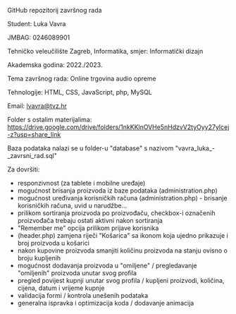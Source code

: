 GitHub repozitorij završnog rada

Student: Luka Vavra

JMBAG: 0246089901

Tehničko veleučilište Zagreb, Informatika, smjer: Informatički dizajn

Akademska godina: 2022./2023.

Tema završnog rada: Online trgovina audio opreme

Tehnologije: HTML, CSS, JavaScript, php, MySQL

Email: lvavra@tvz.hr

Folder s ostalim materijalima: https://drive.google.com/drive/folders/1nkKKlnOVHe5nHdzvV2tyOyy27ylcej-z?usp=share_link

Baza podataka nalazi se u folder-u "database" s nazivom "vavra_luka_-_zavrsni_rad.sql"

Za dovršiti:
- responzivnost (za tablete i mobilne uređaje)
- mogućnost brisanja proizvoda iz baze podataka (administration.php)
- mogućnost uređivanja korisničkih računa (administration.php) - brisanje korisničkih računa, uvid u narudžbe...
- prilikom sortiranja proizvoda po proizvođaču, checkbox-i označenih proizvođača trebaju ostati aktivni nakon sortiranja
- "Remember me" opcija prilikom prijave korisnika
- (header.php) zamjena riječi "Košarica" sa ikonom koja ujedno prikazuje i broj proizvoda u košarici
- nakon kupovine proizvoda smanjiti količinu proizvoda na stanju ovisno o broju kupljenih
- mogućnost dodavanja proizvoda u "omiljene" / pregledavanje "omiljenih" proizvoda unutar svog profila
- pregled povijest kupnji unutar svog profila / kupljeni proizvodi, količina, cijena, datum i vrijeme kupnje
- validacija formi / kontrola unešenih podataka
- generalna ispravka i optimizacija koda / dodavanje animacija

